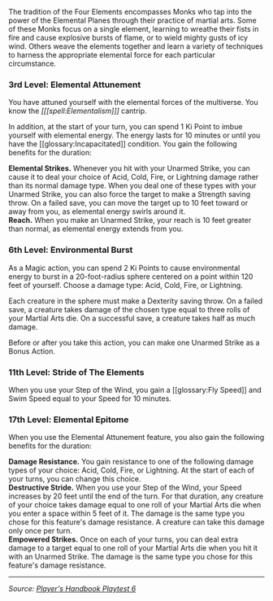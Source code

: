 The tradition of the Four Elements encompasses Monks who tap into the power of the Elemental Planes through their practice of martial arts. Some of these Monks focus on a single element, learning to wreathe their fists in fire and cause explosive bursts of flame, or to wield mighty gusts of icy wind. Others weave the elements together and learn a variety of techniques to harness the appropriate elemental force for each particular circumstance.

### 3rd Level: Elemental Attunement

You have attuned yourself with the elemental forces of the multiverse. You know the _[[[spell:Elementalism]]]_ cantrip.

In addition, at the start of your turn, you can spend 1 Ki Point to imbue yourself with elemental energy. The energy lasts for 10 minutes or until you have the [[glossary:Incapacitated]] condition. You gain the following benefits for the duration:

**Elemental Strikes.** Whenever you hit with your Unarmed Strike, you can cause it to deal your choice of Acid, Cold, Fire, or Lightning damage rather than its normal damage type. When you deal one of these types with your Unarmed Strike, you can also force the target to make a Strength saving throw. On a failed save, you can move the target up to 10 feet toward or away from you, as elemental energy swirls around it.  
**Reach.** When you make an Unarmed Strike, your reach is 10 feet greater than normal, as elemental energy extends from you.

### 6th Level: Environmental Burst

As a Magic action, you can spend 2 Ki Points to cause environmental energy to burst in a 20-foot-radius sphere centered on a point within 120 feet of yourself. Choose a damage type: Acid, Cold, Fire, or Lightning.

Each creature in the sphere must make a Dexterity saving throw. On a failed save, a creature takes damage of the chosen type equal to three rolls of your Martial Arts die. On a successful save, a creature takes half as much damage.

Before or after you take this action, you can make one Unarmed Strike as a Bonus Action.

### 11th Level: Stride of The Elements

When you use your Step of the Wind, you gain a [[glossary:Fly Speed]] and Swim Speed equal to your Speed for 10 minutes.

### 17th Level: Elemental Epitome

When you use the Elemental Attunement feature, you also gain the following benefits for the duration:

**Damage Resistance.** You gain resistance to one of the following damage types of your choice: Acid, Cold, Fire, or Lightning. At the start of each of your turns, you can change this choice.  
**Destructive Stride.** When you use your Step of the Wind, your Speed increases by 20 feet until the end of the turn. For that duration, any creature of your choice takes damage equal to one roll of your Martial Arts die when you enter a space within 5 feet of it. The damage is the same type you chose for this feature's damage resistance. A creature can take this damage only once per turn.  
**Empowered Strikes.** Once on each of your turns, you can deal extra damage to a target equal to one roll of your Martial Arts die when you hit it with an Unarmed Strike. The damage is the same type you chose for this feature's damage resistance.

----

_Source: [Player's Handbook Playtest 6](https://www.dndbeyond.com/sources/ua/ph-playtest-6)_
